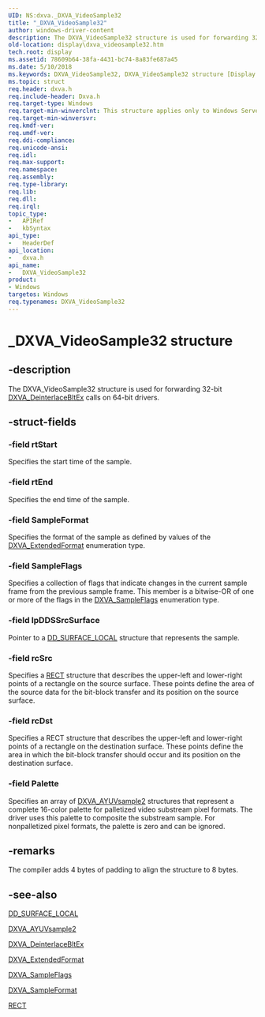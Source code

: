 ```yaml
---
UID: NS:dxva._DXVA_VideoSample32
title: "_DXVA_VideoSample32"
author: windows-driver-content
description: The DXVA_VideoSample32 structure is used for forwarding 32-bit DXVA_DeinterlaceBltEx calls on 64-bit drivers.
old-location: display\dxva_videosample32.htm
tech.root: display
ms.assetid: 78609b64-38fa-4431-bc74-8a83fe687a45
ms.date: 5/10/2018
ms.keywords: DXVA_VideoSample32, DXVA_VideoSample32 structure [Display Devices], _DXVA_VideoSample32, display.dxva_videosample32, dxva/DXVA_VideoSample32, dxvaref_3e581191-6878-4daa-87e6-62188fa4708e.xml
ms.topic: struct
req.header: dxva.h
req.include-header: Dxva.h
req.target-type: Windows
req.target-min-winverclnt: This structure applies only to Windows Server 2003 with SP1 and later, and Windows XP with SP2 and later.Only compiles for a 64-bit version of the operating system.
req.target-min-winversvr: 
req.kmdf-ver: 
req.umdf-ver: 
req.ddi-compliance: 
req.unicode-ansi: 
req.idl: 
req.max-support: 
req.namespace: 
req.assembly: 
req.type-library: 
req.lib: 
req.dll: 
req.irql: 
topic_type:
-	APIRef
-	kbSyntax
api_type:
-	HeaderDef
api_location:
-	dxva.h
api_name:
-	DXVA_VideoSample32
product:
- Windows
targetos: Windows
req.typenames: DXVA_VideoSample32
---
```


# _DXVA_VideoSample32 structure


## -description


The DXVA_VideoSample32 structure is used for forwarding  32-bit <a href="https://msdn.microsoft.com/library/windows/hardware/ff563915">DXVA_DeinterlaceBltEx</a> calls on 64-bit drivers.


## -struct-fields




### -field rtStart

Specifies the start time of the sample.


### -field rtEnd

Specifies the end time of the sample.


### -field SampleFormat

Specifies the format of the sample as defined by values of the <a href="https://msdn.microsoft.com/library/windows/hardware/ff563967">DXVA_ExtendedFormat</a> enumeration type. 


### -field SampleFlags

Specifies a collection of flags that indicate changes in the current sample frame from the previous sample frame. This member is a bitwise-OR of one or more of the flags in the <a href="https://msdn.microsoft.com/library/windows/hardware/ff564037">DXVA_SampleFlags</a> enumeration type.


### -field lpDDSSrcSurface

Pointer to a <a href="https://msdn.microsoft.com/library/windows/hardware/ff551733">DD_SURFACE_LOCAL</a> structure that represents the sample.


### -field rcSrc

Specifies a <a href="https://msdn.microsoft.com/library/windows/hardware/ff569234">RECT</a> structure that describes the upper-left and lower-right points of a rectangle on the source surface. These points define the area of the source data for the bit-block transfer and its position on the source surface.


### -field rcDst

Specifies a RECT structure that describes the upper-left and lower-right points of a rectangle on the destination surface. These points define the area in which the bit-block transfer should occur and its position on the destination surface.


### -field Palette

Specifies an array of <a href="https://msdn.microsoft.com/library/windows/hardware/ff563116">DXVA_AYUVsample2</a> structures that represent a complete 16-color palette for palletized video substream pixel formats. The driver uses this palette to composite the substream sample. For nonpalletized pixel formats, the palette is zero and can be ignored.


## -remarks



The compiler adds 4 bytes of padding to align the structure to 8 bytes.




## -see-also




<a href="https://msdn.microsoft.com/library/windows/hardware/ff551733">DD_SURFACE_LOCAL</a>



<a href="https://msdn.microsoft.com/library/windows/hardware/ff563116">DXVA_AYUVsample2</a>



<a href="https://msdn.microsoft.com/library/windows/hardware/ff563915">DXVA_DeinterlaceBltEx</a>



<a href="https://msdn.microsoft.com/library/windows/hardware/ff563967">DXVA_ExtendedFormat</a>



<a href="https://msdn.microsoft.com/library/windows/hardware/ff564037">DXVA_SampleFlags</a>



<a href="https://msdn.microsoft.com/library/windows/hardware/ff564045">DXVA_SampleFormat</a>



<a href="https://msdn.microsoft.com/library/windows/hardware/ff569234">RECT</a>
 

 

